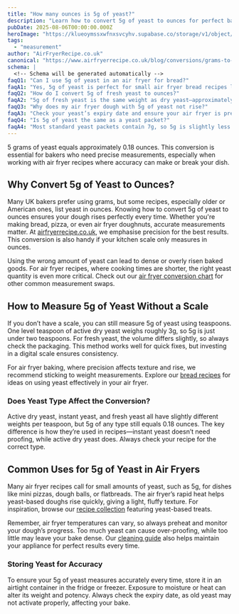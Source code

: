 ```yaml
---
title: "How many ounces is 5g of yeast?"
description: "Learn how to convert 5g of yeast to ounces for perfect baking every time. Includes tips for air fryer recipes and UK measurements."
pubDate: 2025-08-06T00:00:00.000Z
heroImage: "https://klueoymssxwfnxsvcyhv.supabase.co/storage/v1/object/public/Shmucket/how-many-ounces-is-5g-of-yeast.webp"
tags:
  - "measurement"
author: "AirFryerRecipe.co.uk"
canonical: "https://www.airfryerrecipe.co.uk/blog/conversions/grams-to-ounces/how-many-ounces-is-5g-of-yeast"
schema: |
  <!-- Schema will be generated automatically -->
faqQ1: "Can I use 5g of yeast in an air fryer for bread?"
faqA1: "Yes, 5g of yeast is perfect for small air fryer bread recipes like rolls or flatbreads. The air fryer’s intense heat helps the dough rise quickly, but watch closely to avoid over-browning."
faqQ2: "How do I convert 5g of fresh yeast to ounces?"
faqA2: "5g of fresh yeast is the same weight as dry yeast—approximately 0.18 ounces. However, fresh yeast has a higher moisture content, so adjust your recipe’s liquid slightly if substituting."
faqQ3: "Why does my air fryer dough with 5g of yeast not rise?"
faqA3: "Check your yeast’s expiry date and ensure your air fryer is preheated. Too cold a start can hinder rising. Also, avoid overcrowding the basket, as dough needs space to expand."
faqQ4: "Is 5g of yeast the same as a yeast packet?"
faqA4: "Most standard yeast packets contain 7g, so 5g is slightly less. If using a packet, measure carefully or adjust the recipe to avoid over-yeasting, which can cause a bitter taste."
---
```

<p>5 grams of yeast equals approximately 0.18 ounces. This conversion is essential for bakers who need precise measurements, especially when working with air fryer recipes where accuracy can make or break your dish.</p>

<h2>Why Convert 5g of Yeast to Ounces?</h2>  
<p>Many UK bakers prefer using grams, but some recipes, especially older or American ones, list yeast in ounces. Knowing how to convert 5g of yeast to ounces ensures your dough rises perfectly every time. Whether you're making bread, pizza, or even air fryer doughnuts, accurate measurements matter. At <a href=https://www.airfryerrecipe.co.uk/>airfryerrecipe.co.uk</a>, we emphasise precision for the best results. This conversion is also handy if your kitchen scale only measures in ounces.</p>  

<p>Using the wrong amount of yeast can lead to dense or overly risen baked goods. For air fryer recipes, where cooking times are shorter, the right yeast quantity is even more critical. Check out our <a href=https://www.airfryerrecipe.co.uk/air-fryer-conversion-chart>air fryer conversion chart</a> for other common measurement swaps.</p>  

<h2>How to Measure 5g of Yeast Without a Scale</h2>  
<p>If you don’t have a scale, you can still measure 5g of yeast using teaspoons. One level teaspoon of active dry yeast weighs roughly 3g, so 5g is just under two teaspoons. For fresh yeast, the volume differs slightly, so always check the packaging. This method works well for quick fixes, but investing in a digital scale ensures consistency.</p>  

<p>For air fryer baking, where precision affects texture and rise, we recommend sticking to weight measurements. Explore our <a href=https://www.airfryerrecipe.co.uk/recipe-category/bread>bread recipes</a> for ideas on using yeast effectively in your air fryer.</p>  

<h3>Does Yeast Type Affect the Conversion?</h3>  
<p>Active dry yeast, instant yeast, and fresh yeast all have slightly different weights per teaspoon, but 5g of any type still equals 0.18 ounces. The key difference is how they’re used in recipes—instant yeast doesn’t need proofing, while active dry yeast does. Always check your recipe for the correct type.</p>  

<h2>Common Uses for 5g of Yeast in Air Fryers</h2>  
<p>Many air fryer recipes call for small amounts of yeast, such as 5g, for dishes like mini pizzas, dough balls, or flatbreads. The air fryer’s rapid heat helps yeast-based doughs rise quickly, giving a light, fluffy texture. For inspiration, browse our <a href=https://www.airfryerrecipe.co.uk/recipes>recipe collection</a> featuring yeast-based treats.</p>  

<p>Remember, air fryer temperatures can vary, so always preheat and monitor your dough’s progress. Too much yeast can cause over-proofing, while too little may leave your bake dense. Our <a href=https://www.airfryerrecipe.co.uk/air-fryer-cleaner>cleaning guide</a> also helps maintain your appliance for perfect results every time.</p>  

<h3>Storing Yeast for Accuracy</h3>  
<p>To ensure your 5g of yeast measures accurately every time, store it in an airtight container in the fridge or freezer. Exposure to moisture or heat can alter its weight and potency. Always check the expiry date, as old yeast may not activate properly, affecting your bake.</p>
